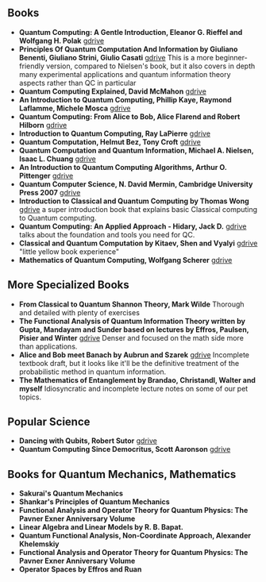 ## Books
* **Quantum Computing: A Gentle Introduction, Eleanor G. Rieffel and Wolfgang H. Polak** [gdrive](https://drive.google.com/file/d/11I6w6WlGISlnUawouQzLZCT5r_DFQdpl/view?usp=drive_link)
* **Principles Of Quantum Computation And Information by Giuliano Benenti, Giuliano Strini, Giulio Casati** [gdrive](https://drive.google.com/file/d/1rw_7z9fPHqUHMceGHSnojIlQQlHwmHi0/view?usp=drive_link) This is a more beginner-friendly version, compared to Nielsen's book, but it also covers in depth many experimental applications and quantum information theory aspects rather than QC in particular
* **Quantum Computing Explained, David McMahon** [gdrive](https://drive.google.com/file/d/1MfQkNf7F_SKvthIoWRu0Z6WXzWPf2e09/view?usp=drive_link)
* **An Introduction to Quantum Computing, Phillip Kaye, Raymond Laflamme, Michele Mosca** [gdrive](https://drive.google.com/file/d/1bThjMp9Ia796H3Zpwge5FpymBaKGsUfH/view?usp=drive_link)
* **Quantum Computing: From Alice to Bob, Alice Flarend and Robert Hilborn** [gdrive](https://drive.google.com/file/d/1BGsw5h7frncfrsQ9ZJQdfbR0a919623-/view?usp=drive_link)
* **Introduction to Quantum Computing, Ray LaPierre** [gdrive](https://drive.google.com/file/d/1fQSs4b_kv1JTULjYOag6nIUZh2O8XZY4/view?usp=drive_link)
* **Quantum Computation, Helmut Bez, Tony Croft** [gdrive](https://drive.google.com/file/d/13q01a5_762HS5-k01gNdbzUWhPYOHeLn/view?usp=drive_link)
* **Quantum Computation and Quantum Information, Michael A. Nielsen, Isaac L. Chuang** [gdrive](https://drive.google.com/file/d/19sczt6sHbE9Kdokkk6653lphdDkzTvHM/view?usp=drive_link)
* **An Introduction to Quantum Computing Algorithms, Arthur O. Pittenger** [gdrive](https://drive.google.com/file/d/1B3HScVBFhsVGjgIJtIo-cpvf5unQlpbb/view?usp=drive_link)
* **Quantum Computer Science, N. David Mermin, Cambridge University Press 2007** [gdrive](https://drive.google.com/file/d/110YqOICSQmQOrqHZC68iwz3zr8u316tZ/view?usp=drive_link)
* **Introduction to Classical and Quantum Computing by Thomas Wong** [gdrive](https://drive.google.com/file/d/1CCZoKao3bLZak_A_RWvZq5nhcBhId1Bn/view?usp=drive_link)  a super introduction book that explains basic Classical computing to Quantum computing.
* **Quantum Computing: An Applied Approach - Hidary, Jack D.** [gdrive](https://drive.google.com/file/d/1itsLK62K6EoZauyMlxrrghFMCrTSZn-G/view?usp=drive_link) talks about the foundation and tools you need for QC.
* **Classical and Quantum Computation by Kitaev, Shen and Vyalyi** [gdrive](https://drive.google.com/file/d/1nXKgPD0-GjEkJ_PQ6vsn5HHEACy2WBOT/view?usp=drive_link) "little yellow book experience"
* **Mathematics of Quantum Computing, Wolfgang Scherer** [gdrive](https://drive.google.com/file/d/1Q-YXEJgXcxaOXiG7aQpucIXx2752orCL/view?usp=drive_link)

## More Specialized Books
* **From Classical to Quantum Shannon Theory, Mark Wilde** Thorough and detailed with plenty of exercises
* **The Functional Analysis of Quantum Information Theory written by Gupta, Mandayam and Sunder based on lectures by Effros, Paulsen, Pisier and Winter** [gdrive](https://drive.google.com/file/d/1MnuA8Q61ltqzK6uHwwXm_TwwVZf8cgRX/view?usp=drive_link) Denser and focused on the math side more than applications.
* **Alice and Bob meet Banach by Aubrun and Szarek** [gdrive](https://drive.google.com/file/d/15-gpf4XmVcZrPZ7SJ2Efzt_lwfY6igw9/view?usp=drive_link) Incomplete textbook draft, but it looks like it'll be the definitive treatment of the probabilistic method in quantum information.
* **The Mathematics of Entanglement by Brandao, Christandl, Walter and myself** Idiosyncratic and incomplete lecture notes on some of our pet topics.

## Popular Science
* **Dancing with Qubits, Robert Sutor** [gdrive](https://drive.google.com/file/d/1T9Iw5vR8IKcT21suxGx7q-K4Iy_x5Wyx/view?usp=drive_link)
* **Quantum Computing Since Democritus, Scott Aaronson** [gdrive](https://drive.google.com/file/d/1MNHmFXQ-Fq1hFREg1PzlEOml8z1R6KyI/view?usp=drive_link)

## Books for Quantum Mechanics, Mathematics
* **Sakurai's Quantum Mechanics**
* **Shankar's Principles of Quantum Mechanics**
* **Functional Analysis and Operator Theory for Quantum Physics: The Pavner Exner Anniversary Volume**
* **Linear Algebra and Linear Models by R. B. Bapat.**
* **Quantum Functional Analysis, Non-Coordinate Approach, Alexander Khelemskiy**
* **Functional Analysis and Operator Theory for Quantum Physics: The Pavner Exner Anniversary Volume**
* **Operator Spaces by Effros and Ruan**
